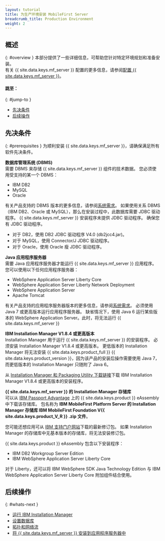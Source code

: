 ```yaml
---
layout: tutorial
title: 为生产环境安装 MobileFirst Server
breadcrumb_title: Production Environment
weight: 2
---
```

<!-- NLS_CHARSET=UTF-8 -->
## 概述
{: #overview }
本部分提供了一些详细信息，可帮助您针对特定环境规划和准备安装。  
有关 {{ site.data.keys.mf_server }} 配置的更多信息，请参阅[配置 {{ site.data.keys.mf_server }}](server-configuration)。

#### 跳至：
{: #jump-to }

* [先决条件](#prerequisites)
* [后续操作](#whats-next)

## 先决条件
{: #prerequisites }
为顺利安装 {{ site.data.keys.mf_server }}，请确保满足所有软件先决条件。

**数据库管理系统 (DBMS)**  
需要 DBMS 来存储 {{ site.data.keys.mf_server }} 组件的技术数据。 您必须使用受支持的某一个 DBMS：

* IBM DB2 
* MySQL
* Oracle

有关产品支持的 DBMS 版本的更多信息，请参阅[系统需求](../../product-overview/requirements)。 如果使用关系 DBMS（IBM DB2、Oracle 或 MySQL），那么在安装过程中，此数据库需要 JDBC 驱动程序。 {{ site.data.keys.mf_server }} 安装程序未提供 JDBC 驱动程序。 确保您有 JDBC 驱动程序。

* 对于 DB2，使用 DB2 JDBC 驱动程序 V4.0 (db2jcc4.jar)。
* 对于 MySQL，使用 Connector/J JDBC 驱动程序。
* 对于 Oracle，使用 Oracle 瘦 JDBC 驱动程序。

**Java 应用程序服务器**  
需要 Java 应用程序服务器才能运行 {{ site.data.keys.mf_server }} 应用程序。 您可以使用以下任何应用程序服务器：

* WebSphere Application Server Liberty Core
* WebSphere Application Server Liberty Network Deployment
* WebSphere Application Server
* Apache Tomcat

有关产品支持的应用程序服务器版本的更多信息，请参阅[系统需求](../../product-overview/requirements)。 必须使用 Java 7 或更高版本运行应用程序服务器。 缺省情况下，使用 Java 6 运行某些版本的 WebSphere Application Server。此时，将无法运行 {{ site.data.keys.mf_server }}

**IBM Installation Manager V1.8.4 或更高版本**  
Installation Manager 用于运行 {{ site.data.keys.mf_server }} 的安装程序。 必须安装 Installation Manager V1.8.4 或更高版本。 更低版本的 Installation Manager 将无法安装 {{ site.data.keys.product_full }} {{ site.data.keys.product_version }}，因为该产品的安装后操作需要使用 Java 7，而更低版本的 Installation Manager 只随附了 Java 6。

从 [Installation Manager 和 Packaging Utility 下载链接](http://www.ibm.com/support/docview.wss?uid=swg27025142)下载 IBM Installation Manager V1.8.4 或更高版本的安装程序。

**{{ site.data.keys.mf_server }} 的 Installation Manager 存储库**  
可以从 [IBM Passport Advantage](http://www.ibm.com/software/passportadvantage/pao_customers.htm) 上的 {{ site.data.keys.product }} eAssembly 中下载该存储库。 包名称为 **IBM MobileFirst Platform Server 的 Installation Manager 存储库 IBM MobileFirst Foundation V{{ site.data.keys.product_V_R }} .zip 文件**。

您可能还想应用可从 [IBM 支持门户网站](http://www.ibm.com/support/entry/portal/product/other_software/ibm_mobilefirst_platform_foundation)下载的最新修订包。 如果 Installation Manager 的存储库中无基本版本的存储库，将无法安装修订包。

{{ site.data.keys.product }} eAssembly 包含以下安装程序：

* IBM DB2 Workgroup Server Edition
* IBM WebSphere Application Server Liberty Core

对于 Liberty，还可以将 IBM WebSphere SDK Java Technology Edition 与 IBM WebSphere Application Server Liberty Core 附加组件结合使用。

## 后续操作
{: #whats-next }

* [运行 IBM Installation Manager](installation-manager)
* [设置数据库](databases)
* [拓扑和网络流](topologies)
* [将 {{ site.data.keys.mf_server }} 安装到应用程序服务器中](appserver)
